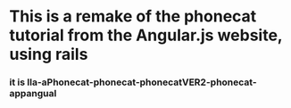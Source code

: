 # This is a remake of the phonecat tutorial from the Angular.js website, using rails

### it is lla-aPhonecat-phonecat-phonecatVER2-phonecat-appangual